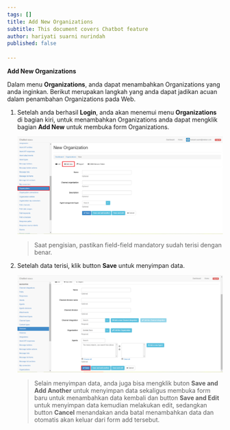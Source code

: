 ```yaml
---
tags: []
title: Add New Organizations
subtitle: This document covers Chatbot feature
author: hariyati suarni nurindah
published: false

---
```

**Add New Organizations**

Dalam menu **Organizations**, anda dapat menambahkan Organizations yang anda inginkan. Berikut merupakan langkah yang anda dapat jadikan acuan dalam penambahan Organizations pada Web.

1. Setelah anda berhasil **Login**, anda akan menemui menu **Organizations** di bagian kiri, untuk menambahkan Organizations anda dapat mengklik bagian **Add New** untuk membuka form Organizations.

   ![](/uploads/organizations-update5.PNG)

   > Saat pengisian, pastikan field-field mandatory sudah terisi dengan benar.
2. Setelah data terisi, klik button **Save** untuk menyimpan data.

   ![](/uploads/divisions3.PNG)

   > Selain menyimpan data, anda juga bisa mengklik buton **Save and Add Another** untuk menyimpan data sekaligus membuka form baru untuk menambahkan data kembali dan button **Save and Edit** untuk menyimpan data kemudian melakukan edit, sedangkan button **Cancel** menandakan anda batal menambahkan data dan otomatis akan keluar dari form add tersebut.